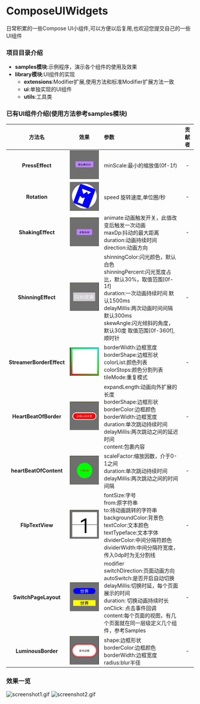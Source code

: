 # ComposeUIWidgets

日常积累的一些Compose UI小组件,可以方便以后复用,也欢迎您提交自己的一些UI组件

### 项目目录介绍

- **samples模块**:示例程序，演示各个组件的使用及效果
- **library模块**:UI组件的实现
  - **extensions**:Modifier扩展,使用方法和标准Modifier扩展方法一致
  - **ui**:单独实现的UI组件
  - **utils**:工具类

### 已有UI组件介绍(使用方法参考samples模块)


|          方法名           |                                效果                                | 参数                                                                                                                                                                                                                           | 贡献者 |
|:------------------------:|:-----------------------------------------------------------------:|:-------------------------------------------------------------------------------------------------------------------------------------------------------------------------------------------------------------------------------|:-----:|
|     **PressEffect**      |          ![pressEffect.gif](screenshots/pressEffect.gif)          | minScale:最小的缩放值(0f-1f)                                                                                                                                                                                                     |   -   |
|       **Rotation**       |             ![Rotation.gif](screenshots/Rotation.gif)             | speed 旋转速度,单位圈/秒                                                                                                                                                                                                         |   -   |
|    **ShakingEffect**     |        ![ShakingEffect.gif](screenshots/ShakingEffect.gif)        | animate:动画触发开关，此值改变后触发一次动画<br>maxDp:抖动的最大距离<br>duration:动画持续时间<br>direction:动画方向                                                                                                                       |   -   |
|    **ShinningEffect**    |       ![ShinningEffect.gif](screenshots/ShinningEffect.gif)       | shinningColor:闪光颜色，默认白色<br>shinningPercent:闪光宽度占比，默认30%，取值范围[0f-1f]<br>duration:一次动画持续时间 默认1500ms<br>delayMillis:两次动画时间间隔 默认300ms<br>skewAngle:闪光倾斜的角度，默认30度 取值范围[0f-360f],顺时针        |   -   |
| **StreamerBorderEffect** | ![StreamerBorderEffect.gif](screenshots/StreamerBorderEffect.gif) | borderWidth:边框宽度<br>borderShape:边框形状<br>colorList:颜色列表<br>colorStops:颜色分割列表<br>tileMode:重复模式                                                                                                                    |   -   |
|  **HeartBeatOfBorder**   |    ![HeartBeatOfBorder.gif](screenshots/HeartBeatOfBorder.gif)    | expandLength:动画向外扩展的长度<br>borderShape:边框形状<br>borderColor:边框颜色<br>borderWidth:边框宽度<br>duration:单次跳动持续时间<br>delayMillis:两次跳动之间的延迟时间<br>content:包裹内容                                               |   -   |
|  **heartBeatOfContent**  |   ![heartBeatOfContent.gif](screenshots/heartBeatOfContent.gif)   | scaleFactor:缩放因数，介于0-1之间<br>duration:单次跳动持续时间<br>delayMillis:两次跳动之间的时间间隔                                                                                                                                    |   -   |
|     **FlipTextView**     |         ![FlipTextView.gif](screenshots/FlipTextView.gif)         | fontSize:字号<br>from:原字符串<br>to:待动画跳转的字符串<br>backgroundColor:背景色<br>textColor:文本颜色<br>textTypeface:文本字体<br>dividerColor:中间分隔符颜色<br>dividerWidth:中间分隔符宽度，传入0dp时为无分割线                            |   -   |
|  **SwitchPageLayout**   |     ![SwitchPageLayout.gif](screenshots/SwitchPageLayout.gif)     | modifier<br>switchDirection:页面动画方向<br>autoSwitch:是否开启自动切换<br>delayMillis:切换时延，每个页面展示的时间<br>duration: 切换动画持续时长<br>onClick: 点击事件回调<br>content:每个页面的视图，有几个页面就在同一层级定义几个组件，参考Samples |   -   |
|    **LuminousBorder**    |         ![LuminousBorder](screenshots/LuminousBorder.png)         | shape:边框形状<br>borderColor:边框颜色<br>borderWidth:边框宽度<br>radius:blur半径                                                                                                                                                  |   -   |


### 效果一览

![screenshot1.gif](screenshots/screenshot1.gif)
![screenshot2.gif](screenshots/screenshot2.gif)
